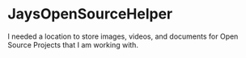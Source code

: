 # JaysOpenSourceHelper
I needed a location to store images, videos, and documents for Open Source Projects that I am working with. 
